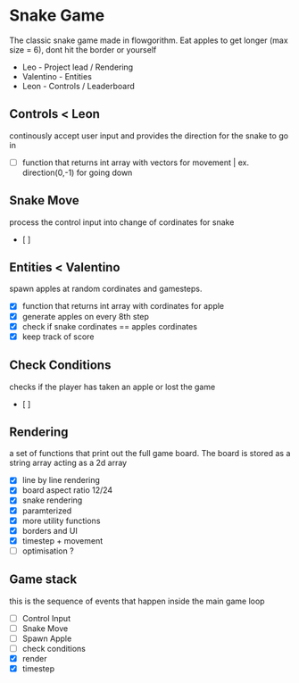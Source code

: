 # Snake Game
The classic snake game made in flowgorithm. Eat apples to get longer (max size = 6), dont hit the border or yourself

- Leo - Project lead / Rendering
- Valentino - Entities 
- Leon - Controls / Leaderboard

## Controls < Leon
continously accept user input and provides the direction for the snake to go in
 - [ ] function that returns int array with vectors for movement | ex. direction(0,-1) for going down
## Snake Move 
process the control input into change of cordinates for snake
 - [ ]
## Entities < Valentino
spawn apples at random cordinates and gamesteps.
 - [x] function that returns int array with cordinates for apple
 - [x] generate apples on every 8th step
 - [x] check if snake cordinates == apples cordinates
 - [x] keep track of score
## Check Conditions
checks if the player has taken an apple or lost the game 
 - [ ]
## Rendering
a set of functions that print out the full game board. The board is stored as a string array acting as a 2d array
 - [x] line by line rendering
 - [x] board aspect ratio 12/24
 - [x] snake rendering
 - [x] paramterized
 - [x] more utility functions
 - [x] borders and UI
 - [x] timestep + movement
 - [ ] optimisation ?
## Game stack
this is the sequence of events that happen inside the main game loop
 - [ ] Control Input
 - [ ] Snake Move
 - [ ] Spawn Apple
 - [ ] check conditions
 - [x] render
 - [x] timestep
